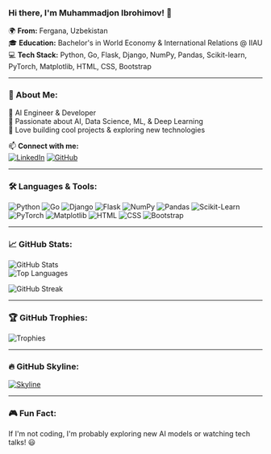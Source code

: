 ### Hi there, I'm Muhammadjon Ibrohimov! 👋

🌍 **From:** Fergana, Uzbekistan  
🎓 **Education:** Bachelor's in World Economy & International Relations @ IIAU  
💻 **Tech Stack:** Python, Go, Flask, Django, NumPy, Pandas, Scikit-learn, PyTorch, Matplotlib, HTML, CSS, Bootstrap

---

### 🚀 About Me:
🔹 AI Engineer & Developer  
🔹 Passionate about AI, Data Science, ML, & Deep Learning  
🔹 Love building cool projects & exploring new technologies  

📫 **Connect with me:**  
[![LinkedIn](https://img.shields.io/badge/LinkedIn-Connect-blue?style=for-the-badge&logo=linkedin)]([https://www.linkedin.com/in/muhammadjon-ibrohimov-267a39354](https://www.linkedin.com/in/muhammadjon-ibrohimov-267a39354?utm_source=share&utm_campaign=share_via&utm_content=profile&utm_medium=android_app))
[![GitHub](https://img.shields.io/badge/GitHub-Profile-black?style=for-the-badge&logo=github)](https://github.com/muhammadibrohimovDEV)

---

### 🛠️ Languages & Tools:

![Python](https://img.shields.io/badge/Python-3776AB?style=for-the-badge&logo=python&logoColor=white)
![Go](https://img.shields.io/badge/Go-00ADD8?style=for-the-badge&logo=go&logoColor=white)
![Django](https://img.shields.io/badge/Django-092E20?style=for-the-badge&logo=django&logoColor=white)
![Flask](https://img.shields.io/badge/Flask-000000?style=for-the-badge&logo=flask&logoColor=white)
![NumPy](https://img.shields.io/badge/NumPy-013243?style=for-the-badge&logo=numpy&logoColor=white)
![Pandas](https://img.shields.io/badge/Pandas-150458?style=for-the-badge&logo=pandas&logoColor=white)
![Scikit-Learn](https://img.shields.io/badge/Scikit%20Learn-F7931E?style=for-the-badge&logo=scikit-learn&logoColor=white)
![PyTorch](https://img.shields.io/badge/PyTorch-EE4C2C?style=for-the-badge&logo=pytorch&logoColor=white)
![Matplotlib](https://img.shields.io/badge/Matplotlib-11557C?style=for-the-badge&logo=python&logoColor=white)
![HTML](https://img.shields.io/badge/HTML-E34F26?style=for-the-badge&logo=html5&logoColor=white)
![CSS](https://img.shields.io/badge/CSS-1572B6?style=for-the-badge&logo=css3&logoColor=white)
![Bootstrap](https://img.shields.io/badge/Bootstrap-563D7C?style=for-the-badge&logo=bootstrap&logoColor=white)

---

### 📈 GitHub Stats:

![GitHub Stats](https://github-readme-stats.vercel.app/api?username=muhammadibrohimovDEV&show_icons=true&theme=radical)  
![Top Languages](https://github-readme-stats.vercel.app/api/top-langs/?username=muhammadibrohimovDEV&layout=compact&theme=radical)

![GitHub Streak](https://github-readme-streak-stats.herokuapp.com/?user=muhammadibrohimovDEV&theme=radical)

---

### 🏆 GitHub Trophies:

![Trophies](https://github-profile-trophy.vercel.app/?username=muhammadibrohimovDEV&theme=darkhub&column=4)

---

### 🔥 GitHub Skyline:

[![Skyline](https://skyline.github.com/muhammadibrohimovDEV/2024.png)](https://skyline.github.com/muhammadibrohimovDEV/2024)

---

### 🎮 Fun Fact:
If I'm not coding, I'm probably exploring new AI models or watching tech talks! 😃
